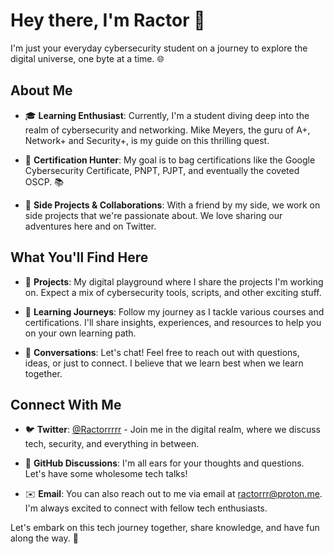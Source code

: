 

# Hey there, I'm Ractor 👋

I'm just your everyday cybersecurity student on a journey to explore the digital universe, one byte at a time. 🌐

## About Me

- 🎓 **Learning Enthusiast**: Currently, I'm a student diving deep into the realm of cybersecurity and networking. Mike Meyers, the guru of A+, Network+ and Security+, is my guide on this thrilling quest.

- 📜 **Certification Hunter**: My goal is to bag certifications like the Google Cybersecurity Certificate, PNPT, PJPT, and eventually the coveted OSCP. 📚

- 🚀 **Side Projects & Collaborations**: With a friend by my side, we work on side projects that we're passionate about. We love sharing our adventures here and on Twitter.

## What You'll Find Here

- 🌟 **Projects**: My digital playground where I share the projects I'm working on. Expect a mix of cybersecurity tools, scripts, and other exciting stuff.

- 🧐 **Learning Journeys**: Follow my journey as I tackle various courses and certifications. I'll share insights, experiences, and resources to help you on your own learning path.

- 📢 **Conversations**: Let's chat! Feel free to reach out with questions, ideas, or just to connect. I believe that we learn best when we learn together.

## Connect With Me

- 🐦 **Twitter**: [@Ractorrrrr](https://twitter.com/Ractorrrrr) - Join me in the digital realm, where we discuss tech, security, and everything in between.

- 💬 **GitHub Discussions**: I'm all ears for your thoughts and questions. Let's have some wholesome tech talks!

- ✉️ **Email**: You can also reach out to me via email at [ractorrr@proton.me](mailto:ractorrr@proton.me). I'm always excited to connect with fellow tech enthusiasts.

Let's embark on this tech journey together, share knowledge, and have fun along the way. 🚀
